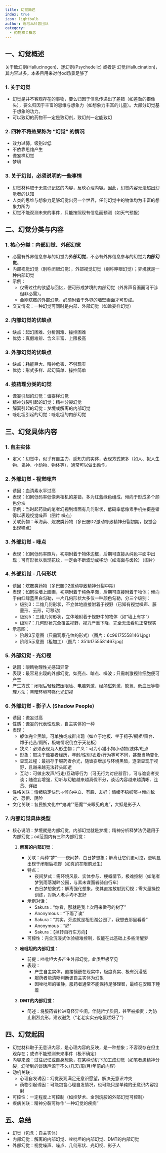 ```yaml
---
title: 幻觉简述
index: true
icon: lightbulb
author: 危险品科普团队
category:
  - 药物相关概念
---
```


## 一、幻觉概述
关于致幻剂(Hallucinogen)、迷幻剂(Psychedelic) 或者是 幻觉(Hallucination)，其内容过多。本条目用来对付od场景足够了

### 1. 关于幻觉
- 幻觉是并不客观存在的事物，要么归因于信息传递出了差错（如差劲的摄像头），要么归因于丰富的思维与想象力（如想象力丰富的儿童）。大部分幻觉基于想象的功力。
- 可以致幻的药物不一定是致幻剂，致幻剂一定能致幻

### 2. 四种不将效果称为 “幻觉” 的情况
- 效力过弱，级别过低
- 不依靠思维产生
- 谵妄样幻觉
- 梦境

### 3. 关于幻觉，必须说明的一些事情
- 幻觉材料取于无意识记忆的内容，反映心理内容。因此，幻觉内容无法超出幻觉者的认知
- 人类的思维与想象力足够幻觉出另一个世界，任何幻觉中的物体均为丰富的想象力所为
- 幻觉不能观测未来的事件，只能按照现有信息而预测（如天气预报）


## 二、幻觉分类与内容
### 1. 核心分类：内部幻觉、外部幻觉
- 必需有外界信息参与的幻觉为**外部幻觉**，不必有外界信息参与的幻觉为**内部幻觉**。
- 内部视觉幻觉（别称闭眼幻觉），外部视觉幻觉（别称睁眼幻觉）；梦境就是一种内部幻觉
- 示例：
  - 仅需过往的欲望与回忆，便可形成梦境的内部幻觉（外界声音画面可干涉但非必需）。
  - 金刚烷胺的外部幻觉，必须附着于外界的墙壁画面才可形成。
- 交叉情况：一种幻觉可同时是内部、外部幻觉（如谵妄样幻觉）

### 2. 内部幻觉的优缺点
- 缺点：起幻困难、分析困难、操控困难
- 优势：真假难辨、含义丰富、上限极高

### 3. 外部幻觉的优缺点
- 缺点：耗能巨大、精神危害、不够现实
- 优势：形式多样、起幻简单、操控简单

### 4. 按药理分类的幻觉
- 谵妄引起的幻觉：谵妄样幻觉
- 精神分裂引起的幻觉：精神分裂幻觉
- 解离引起的幻觉：梦境或解离的内部幻觉
- 唑吡坦引起的幻觉：唑吡坦的内部幻觉


## 三、幻觉具体内容
### 1. 自主实体
- 定义：幻觉中，似乎有自主力、感知力的实体，表现方式繁多（如人、拟人生物、鬼神、小动物、物体等），通常可以做出动作。

### 2. 外部幻觉 - 视觉噪声
- 诱因：血清素水平过高
- 表现：如同低码率低像素相机的差错，多为红蓝绿色组成，倾向于形成多个颜色分块
- 示例：当时起药效的笔者幻视到墙面有几何形状，低码率低像素手机拍摄差错得以表现视觉噪声（图片 噪点）
- 关联药物：苯海索、烷胺类药物（多巴胺D2激动导致精神分裂初期，视觉会出现噪点）

### 3. 外部幻觉 - 噪点
- 表现：如同低码率照片，初期附着于物体边框，后期可直接从纯色平面中出现；可有形状以表现花纹，一定会不断波动或移动（如海面与齿轮）（图片）

### 4. 外部幻觉 - 几何形状
- 诱因：烷胺类药物（多巴胺D2激动导致精神分裂中期）
- 表现：如同往墙上画画，初期附着于纯色平面，后期可直接附着于物体；倾向于由红绿蓝黑白勾勒，一片几何形状大多仅一种颜色勾勒，分三个级别：
  - 级别3：二维几何形状，不立体地直接附着于视野（已知有视觉噪声、藤蔓形、云形，可移动）
  - 级别5：三维几何形状，立体地附着于视野中的物体（如“墙上有字”）
  - 级别7：几何形状完全覆盖视野，视力严重下降，完全无法看见正常现实
- 示意图：
  - 阶段3示意图（只需观察花纹的形式）（图片：6c961755581461.jpg）
  - 阶段5示意图（粗加工）（图片：351b1755581467.jpg）

### 5. 外部幻觉 - 光幻视
- 诱因：眼睛物理性光感知异常
- 表现：最容易出现的外部幻觉，如亮点、暗点、噪波；只需刺激视锥细胞便可产生
- 产生方式：闭眼后轻轻按压眼睑、电脑刺激、经颅磁刺激、缺氧、低血压等物理方法；黑暗环境可强化光幻视

### 6. 外部幻觉 - 影子人 (Shadow People)
- 诱因：谵妄过高
- 性质：谵妄的代表性现象，自主实体的一种
- 表现：
  - 躯体完全黑暗，可单独或成群出现（如立于地板、坐于椅子/橱柜/窗台、蹲于花丛/厕所，极端情况倒立于天花板）
  - 狭义：必须表现为人形生物；广义：可为小猫小狗小动物/肢体/斑点
  - 形象：取决于谵妄者经历，年龄/性别/衣着/行为等可不同，甚至当场变化
  - 显现过程：最初存于服药者余光，随谵妄增加与环境黑暗，逐渐显现于视野，且越来越无法转头即逝
  - 互动：可做出发声/行走/互动等行为（可无行为对应器官），可与谵妄者交谈；随谵妄增强，幻听与幻触越来越真假不分，谈话内容越来越清晰、连贯、详细
- 性格关联：情绪稳定快乐→倾向中立、有趣、友好；情绪不稳抑郁→倾向敌对、恐惧、阴险
- 文化关联：各民族文化中“鬼魂”“恶魔”“亲眼见的鬼”，大抵是影子人

### 7. 内部幻觉具体类型
- 核心说明：梦境就是内部幻觉，内部幻觉就是梦境；精神分析释梦法仍适用于内部幻觉；od范围内有三种内部幻觉：
  1. **解离的内部幻觉**：
     - 关联：两种“梦”——夜间梦、白日梦想象；解离让它们更可控，更明显出现于闭眼后视野（如真的在眼前发生）
     - 特点：
       - 夜间梦式：需环境风景、实体参与、梗概情节，极难控制（如笔者梦到雨落湖畔公园，与素未谋面者骑自行车）
       - 白日梦想象式：解离强化想象，使其直接放射到幻视；需大量操控训练，对新人老手均不友好
     - 示例对话：
       - Sakura：“你看，那就是我上次用来做弓的树了”
       - Anonymous：“下雨了诶”
       - Sakura：“其实，旁边就是相思湖公园了，我想去那里看看”
       - Anonymous：“好”
       - Sakura：【掉转自行车方向】
     - 可控性：完全沉浸式体验极难控制，仅能在此基础上多些清醒梦

  2. **唑吡坦的内部幻觉**：
     - 前提：唑吡坦大多产生外部幻觉，此类型极罕见
     - 表现：
       - 产生自主实体，直接镶嵌在现实中，极度真实、极有沉浸感
       - 服药者能清晰判断该自主实体为幻象
       - 因唑吡坦的镇静，服药者通常不能保持足够理智，最终在安眠下睡着

  3. **DMT的内部幻觉**：
     - 简述：将服药者拉进奇怪异空间，伴随哲学质问，甚至被指责；为防止剧烈变形，建议避免（“老老实实去吃蛋糕好了”）


## 四、幻觉起因
- 幻觉材料取于无意识内容，是心理内容的反映，是一种想象；不客观存在但主观存在；或许不能预测未来事件（极不确定）
- 内容来源：过往记忆或自身想象，在某种动机下加工成幻觉（如笔者患精神分裂，幻听到的谈话声源于不久/几天/周/月/年前的内容）
- 动机关联：
  - 心理自发诱因：幻觉表观满足无意识愿望，解决无意识冲突
  - 药物引起诱因：可能包含心理自发情况，也可能只是单纯的无意识内容投射
- 可控性：一定程度上可控制（如控梦术、金刚烷胺的外部幻觉可控制）
- 疾病关联：精神分裂可称作“一种幻觉的疾病”


## 五、总结
- 幻觉（包含：自主实体）
- 内部幻觉：解离的内部幻觉、唑吡坦的内部幻觉、DMT的内部幻觉
- 外部幻觉：视觉噪声、噪点、几何形状、光幻视、影子人
```